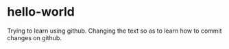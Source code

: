 # hello-world
Trying to learn using github.
Changing the text so as to learn how to commit changes on github.
